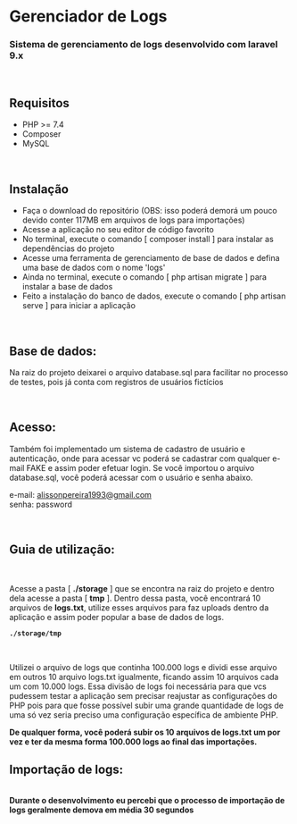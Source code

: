 # Gerenciador de Logs

### Sistema de gerenciamento de logs desenvolvido com laravel 9.x

<br/>

## Requisitos

- PHP >= 7.4
- Composer
- MySQL

<br/>

## Instalação

- Faça o download do repositório (OBS: isso poderá demorá um pouco devido conter 117MB em arquivos de logs para importações)
- Acesse a aplicação no seu editor de código favorito
- No terminal, execute o comando [ composer install ] para instalar as dependências do projeto
- Acesse uma ferramenta de gerenciamento de base de dados e defina uma base de dados com o nome 'logs'
- Ainda no terminal, execute o comando [ php artisan migrate ] para instalar a base de dados
- Feito a instalação do banco de dados, execute o comando [ php artisan serve ] para iniciar a aplicação

<br/>

## Base de dados:

Na raiz do projeto deixarei o arquivo database.sql para facilitar no processo de testes, pois já conta com registros de usuários fictícios

<br/>

## Acesso:

Também foi implementado um sistema de cadastro de usuário e autenticação, onde para acessar vc poderá se cadastrar com qualquer e-mail FAKE e assim poder efetuar login. Se você importou o arquivo database.sql, você poderá acessar com o usuário e senha abaixo.

e-mail: alissonpereira1993@gmail.com <br/>
senha: password

<br/>

## Guia de utilização:

<br/>

Acesse a pasta [ <strong>./storage</strong> ] que se encontra na raiz do projeto e dentro dela acesse a pasta [ <strong>tmp</strong> ]. Dentro dessa pasta, você encontrará 10 arquivos de <strong>logs.txt</strong>, utilize esses arquivos para faz uploads dentro da aplicação e assim poder popular a base de dados de logs.

<strong>

    ./storage/tmp
    
</strong>

<br/>

Utilizei o arquivo de logs que continha 100.000 logs e dividi esse arquivo em outros 10 arquivo logs.txt igualmente, ficando assim 10 arquivos cada um com 10.000 logs. Essa divisão de logs foi necessária para que vcs pudessem testar a aplicação sem precisar reajustar as configurações do PHP pois para que fosse possível subir uma grande quantidade de logs de uma só vez seria preciso uma configuração específica de ambiente PHP.

<strong>
    De qualquer forma, você poderá subir os 10 arquivos de logs.txt um por vez e ter da mesma forma 100.000 logs ao final das importações.
</strong>

<br/>

## Importação de logs:

<br/>

<strong>
    Durante o desenvolvimento eu percebi que o processo de importação de logs geralmente demova em média 30 segundos
</strong>
